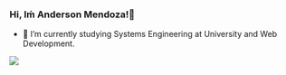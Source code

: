 ### Hi, Iḿ Anderson Mendoza!👋


- 🌱 I’m currently studying Systems Engineering at University and Web Development.

<img src ="https://github-readme-stats.vercel.app/api username=andermendz&&show_icons=true&title_color=ffffff&icon_color=bb2acf&text_color=daf7dc&bg_color=151515">
